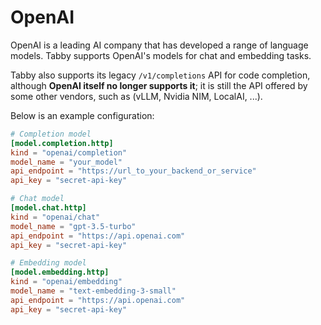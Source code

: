# OpenAI

OpenAI is a leading AI company that has developed a range of language models. Tabby supports OpenAI's models for chat and embedding tasks.

Tabby also supports its legacy `/v1/completions` API for code completion, although **OpenAI itself no longer supports it**; it is still the API offered by some other vendors, such as (vLLM, Nvidia NIM, LocalAI, ...).

Below is an example configuration:

```toml title="~/.tabby/config.toml"
# Completion model
[model.completion.http]
kind = "openai/completion"
model_name = "your_model"
api_endpoint = "https://url_to_your_backend_or_service"
api_key = "secret-api-key"

# Chat model
[model.chat.http]
kind = "openai/chat"
model_name = "gpt-3.5-turbo"
api_endpoint = "https://api.openai.com"
api_key = "secret-api-key"

# Embedding model
[model.embedding.http]
kind = "openai/embedding"
model_name = "text-embedding-3-small"
api_endpoint = "https://api.openai.com"
api_key = "secret-api-key"
```
